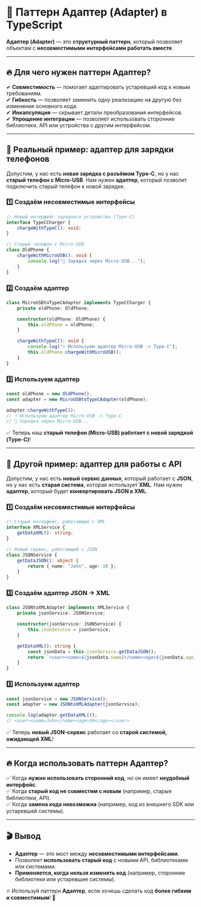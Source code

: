 # 🎯 **Паттерн Адаптер (Adapter) в TypeScript**  

**Адаптер (Adapter)** — это **структурный паттерн**, который позволяет объектам с **несовместимыми интерфейсами работать вместе**.  

---

## 🔥 **Для чего нужен паттерн Адаптер?**  

✔ **Совместимость** — помогает адаптировать устаревший код к новым требованиям.  
✔ **Гибкость** — позволяет заменить одну реализацию на другую без изменения основного кода.  
✔ **Инкапсуляция** — скрывает детали преобразования интерфейсов.  
✔ **Упрощение интеграции** — позволяет использовать сторонние библиотеки, API или устройства с другим интерфейсом.  

---

## 📌 **Реальный пример: адаптер для зарядки телефонов**  

Допустим, у нас есть **новая зарядка с разъёмом Type-C**, но у нас **старый телефон с Micro-USB**. Нам нужен **адаптер**, который позволит подключить старый телефон к новой зарядке.

### 1️⃣ **Создаём несовместимые интерфейсы**  

```typescript
// Новый интерфейс зарядного устройства (Type-C)
interface TypeCCharger {
    chargeWithTypeC(): void;
}

// Старый телефон с Micro-USB
class OldPhone {
    chargeWithMicroUSB(): void {
        console.log("🔌 Зарядка через Micro-USB...");
    }
}
```

### 2️⃣ **Создаём адаптер**  

```typescript
class MicroUSBtoTypeCAdapter implements TypeCCharger {
    private oldPhone: OldPhone;

    constructor(oldPhone: OldPhone) {
        this.oldPhone = oldPhone;
    }

    chargeWithTypeC(): void {
        console.log("⚡ Используем адаптер Micro-USB -> Type-C");
        this.oldPhone.chargeWithMicroUSB();
    }
}
```

### 3️⃣ **Используем адаптер**  

```typescript
const oldPhone = new OldPhone();
const adapter = new MicroUSBtoTypeCAdapter(oldPhone);

adapter.chargeWithTypeC(); 
// ⚡ Используем адаптер Micro-USB -> Type-C
// 🔌 Зарядка через Micro-USB...
```

✅ Теперь наш **старый телефон (Micro-USB) работает с новой зарядкой (Type-C)**!  

---

## 📌 **Другой пример: адаптер для работы с API**  

Допустим, у нас есть **новый сервис данных**, который работает с **JSON**, но у нас есть **старая система**, которая использует **XML**. Нам нужен **адаптер**, который будет **конвертировать JSON в XML**.

### 1️⃣ **Создаём несовместимые интерфейсы**  

```typescript
// Старый интерфейс, работающий с XML
interface XMLService {
    getDataXML(): string;
}

// Новый сервис, работающий с JSON
class JSONService {
    getDataJSON(): object {
        return { name: "John", age: 30 };
    }
}
```

### 2️⃣ **Создаём адаптер JSON -> XML**  

```typescript
class JSONtoXMLAdapter implements XMLService {
    private jsonService: JSONService;

    constructor(jsonService: JSONService) {
        this.jsonService = jsonService;
    }

    getDataXML(): string {
        const jsonData = this.jsonService.getDataJSON();
        return `<user><name>${jsonData.name}</name><age>${jsonData.age}</age></user>`;
    }
}
```

### 3️⃣ **Используем адаптер**  

```typescript
const jsonService = new JSONService();
const adapter = new JSONtoXMLAdapter(jsonService);

console.log(adapter.getDataXML()); 
// <user><name>John</name><age>30</age></user>
```

✅ Теперь **новый JSON-сервис** работает со **старой системой, ожидающей XML**!  

---

## 🔥 **Когда использовать паттерн Адаптер?**  

✅ Когда **нужно использовать сторонний код**, но он имеет **неудобный интерфейс**.  
✅ Когда **старый код не совместим с новым** (например, старые библиотеки, API).  
✅ Когда **замена кода невозможна** (например, код из внешнего SDK или устаревшей системы).  

---

## 🎬 **Вывод**  

- **Адаптер** — это мост между **несовместимыми интерфейсами**.  
- Позволяет **использовать старый код** с новыми API, библиотеками или системами.  
- **Применяется, когда нельзя изменять код** (например, сторонние библиотеки или устаревшие системы).  

🔥 Используй паттерн **Адаптер**, если хочешь сделать код **более гибким и совместимым**! 🚀  
